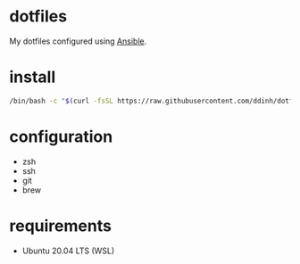 # dotfiles

My dotfiles configured using [Ansible](https://docs.ansible.com/ansible/latest/index.html).

# install

```bash
/bin/bash -c "$(curl -fsSL https://raw.githubusercontent.com/ddinh/dotfiles/master/bootstrap.sh)"
```

# configuration
- zsh
- ssh
- git 
- brew

# requirements

- Ubuntu 20.04 LTS (WSL)

